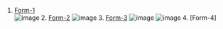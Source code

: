 1. [Form-1](https://github.com/00Raj00/Basic-HTML-Form-Templates/blob/main/Forms/Form-1.html)                                                                             
![image](https://user-images.githubusercontent.com/96917983/194788018-48705c64-e4a6-433e-8d34-89c37d65d2df.png)                                                                                                                                                                                                                                      2. [Form-2](https://github.com/00Raj00/Basic-HTML-Form-Templates/blob/main/Forms/Form-2.html)                                                                              ![image](https://user-images.githubusercontent.com/96917983/194788130-d779ea3c-3d27-4e59-9d48-66538e4fed60.png)                                                                                                                                                                                                                                      3. [Form-3](https://github.com/00Raj00/Basic-HTML-Form-Templates/blob/main/Forms/Form-3.html)                                                                              ![image](https://user-images.githubusercontent.com/96917983/194788279-aa65e819-21a3-46d2-a722-7c16599387c0.png)
![image](https://user-images.githubusercontent.com/96917983/194788315-501c4012-ce07-4bfb-bba5-8dd5bc90873a.png)                                                                                                                                                                                                                                      4. [Form-4]



